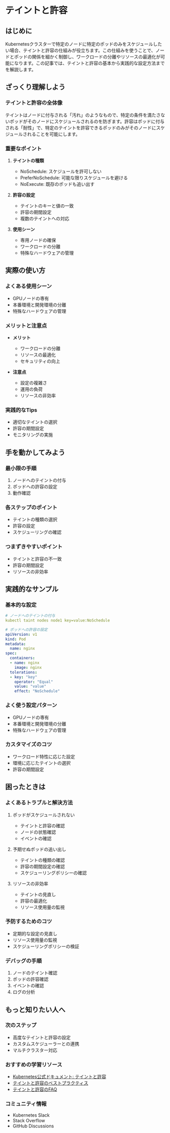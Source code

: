# テイントと許容

## はじめに
Kubernetesクラスターで特定のノードに特定のポッドのみをスケジュールしたい場合、テイントと許容の仕組みが役立ちます。この仕組みを使うことで、ノードとポッドの関係を細かく制御し、ワークロードの分離やリソースの最適化が可能になります。この記事では、テイントと許容の基本から実践的な設定方法までを解説します。

## ざっくり理解しよう

### テイントと許容の全体像
テイントはノードに付与される「汚れ」のようなもので、特定の条件を満たさないポッドがそのノードにスケジュールされるのを防ぎます。許容はポッドに付与される「耐性」で、特定のテイントを許容できるポッドのみがそのノードにスケジュールされることを可能にします。

### 重要なポイント
1. **テイントの種類**
   - NoSchedule: スケジュールを許可しない
   - PreferNoSchedule: 可能な限りスケジュールを避ける
   - NoExecute: 既存のポッドも追い出す

2. **許容の設定**
   - テイントのキーと値の一致
   - 許容の期間設定
   - 複数のテイントへの対応

3. **使用シーン**
   - 専用ノードの確保
   - ワークロードの分離
   - 特殊なハードウェアの管理

## 実際の使い方

### よくある使用シーン
- GPUノードの専有
- 本番環境と開発環境の分離
- 特殊なハードウェアの管理

### メリットと注意点
- **メリット**
  - ワークロードの分離
  - リソースの最適化
  - セキュリティの向上

- **注意点**
  - 設定の複雑さ
  - 運用の負荷
  - リソースの非効率

### 実践的なTips
- 適切なテイントの選択
- 許容の期間設定
- モニタリングの実施

## 手を動かしてみよう

### 最小限の手順
1. ノードへのテイントの付与
2. ポッドへの許容の設定
3. 動作確認

### 各ステップのポイント
- テイントの種類の選択
- 許容の設定
- スケジューリングの確認

### つまずきやすいポイント
- テイントと許容の不一致
- 許容の期間設定
- リソースの非効率

## 実践的なサンプル

### 基本的な設定
```yaml
# ノードへのテイントの付与
kubectl taint nodes node1 key=value:NoSchedule

# ポッドへの許容の設定
apiVersion: v1
kind: Pod
metadata:
  name: nginx
spec:
  containers:
  - name: nginx
    image: nginx
  tolerations:
  - key: "key"
    operator: "Equal"
    value: "value"
    effect: "NoSchedule"
```

### よく使う設定パターン
- GPUノードの専有
- 本番環境と開発環境の分離
- 特殊なハードウェアの管理

### カスタマイズのコツ
- ワークロード特性に応じた設定
- 環境に応じたテイントの選択
- 許容の期間設定

## 困ったときは

### よくあるトラブルと解決方法
1. ポッドがスケジュールされない
   - テイントと許容の確認
   - ノードの状態確認
   - イベントの確認

2. 予期せぬポッドの追い出し
   - テイントの種類の確認
   - 許容の期間設定の確認
   - スケジューリングポリシーの確認

3. リソースの非効率
   - テイントの見直し
   - 許容の最適化
   - リソース使用量の監視

### 予防するためのコツ
- 定期的な設定の見直し
- リソース使用量の監視
- スケジューリングポリシーの検証

### デバッグの手順
1. ノードのテイント確認
2. ポッドの許容確認
3. イベントの確認
4. ログの分析

## もっと知りたい人へ

### 次のステップ
- 高度なテイントと許容の設定
- カスタムスケジューラーとの連携
- マルチクラスター対応

### おすすめの学習リソース
- [Kubernetes公式ドキュメント: テイントと許容](https://kubernetes.io/docs/concepts/scheduling-eviction/taint-and-toleration/)
- [テイントと許容のベストプラクティス](https://kubernetes.io/docs/concepts/scheduling-eviction/taint-and-toleration/#example-use-cases)
- [テイントと許容のFAQ](https://kubernetes.io/docs/concepts/scheduling-eviction/taint-and-toleration/#concepts)

### コミュニティ情報
- Kubernetes Slack
- Stack Overflow
- GitHub Discussions
